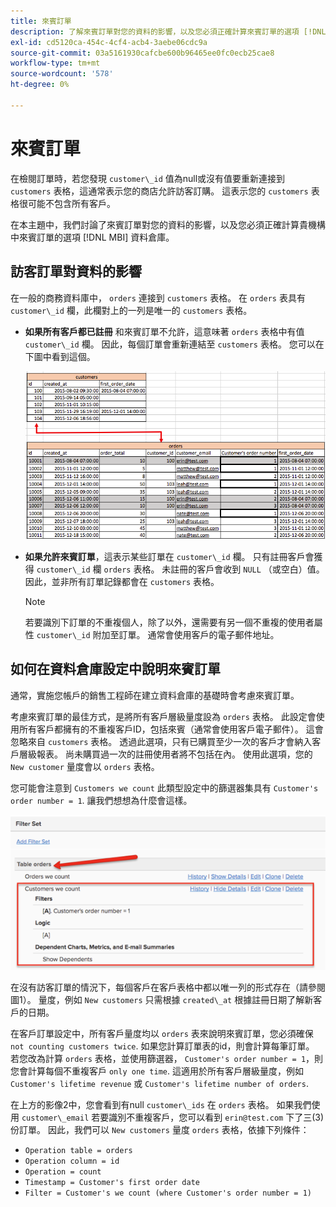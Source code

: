 ```yaml
---
title: 來賓訂單
description: 了解來賓訂單對您的資料的影響，以及您必須正確計算來賓訂單的選項 [!DNL MBI] 資料倉庫。
exl-id: cd5120ca-454c-4cf4-acb4-3aebe06cdc9a
source-git-commit: 03a5161930cafcbe600b96465ee0fc0ecb25cae8
workflow-type: tm+mt
source-wordcount: '578'
ht-degree: 0%

---
```


# 來賓訂單

在檢閱訂單時，若您發現 `customer\_id` 值為null或沒有值要重新連接到 `customers` 表格，這通常表示您的商店允許訪客訂購。 這表示您的 `customers` 表格很可能不包含所有客戶。

在本主題中，我們討論了來賓訂單對您的資料的影響，以及您必須正確計算貴機構中來賓訂單的選項 [!DNL MBI] 資料倉庫。

## 訪客訂單對資料的影響

在一般的商務資料庫中， `orders` 連接到 `customers` 表格。 在 `orders` 表具有 `customer\_id` 欄，此欄對上的一列是唯一的 `customers` 表格。

* **如果所有客戶都已註冊** 和來賓訂單不允許，這意味著 `orders` 表格中有值 `customer\_id` 欄。 因此，每個訂單會重新連結至 `customers` 表格。 您可以在下圖中看到這個。

   ![](../../assets/guest-orders-4.png)

* **如果允許來賓訂單**，這表示某些訂單在 `customer\_id` 欄。 只有註冊客戶會獲得 `customer\_id` 欄 `orders` 表格。 未註冊的客戶會收到 `NULL` （或空白）值。 因此，並非所有訂單記錄都會在 `customers` 表格。

   >[!NOTE]
   >
   >若要識別下訂單的不重複個人，除了以外，還需要有另一個不重複的使用者屬性 `customer\_id` 附加至訂單。 通常會使用客戶的電子郵件地址。

## 如何在資料倉庫設定中說明來賓訂單

通常，實施您帳戶的銷售工程師在建立資料倉庫的基礎時會考慮來賓訂單。

考慮來賓訂單的最佳方式，是將所有客戶層級量度設為 `orders` 表格。 此設定會使用所有客戶都擁有的不重複客戶ID，包括來賓（通常會使用客戶電子郵件）。 這會忽略來自 `customers` 表格。 透過此選項，只有已購買至少一次的客戶才會納入客戶層級報表。 尚未購買過一次的註冊使用者將不包括在內。 使用此選項，您的 `New customer` 量度會以 `orders` 表格。

您可能會注意到 `Customers we count` 此類型設定中的篩選器集具有 `Customer's order number = 1`. 讓我們想想為什麼會這樣。

![](../../assets/guest-orders-filter-set.png)

在沒有訪客訂單的情況下，每個客戶在客戶表格中都以唯一列的形式存在（請參閱圖1）。 量度，例如 `New customers` 只需根據 `created\_at` 根據註冊日期了解新客戶的日期。

在客戶訂單設定中，所有客戶量度均以 `orders` 表來說明來賓訂單，您必須確保 `not counting customers twice`. 如果您計算訂單表的id，則會計算每筆訂單。 若您改為計算 `orders` 表格，並使用篩選器， `Customer's order number = 1`，則您會計算每個不重複客戶 `only one time`. 這適用於所有客戶層級量度，例如 `Customer's lifetime revenue` 或 `Customer's lifetime number of orders`.

在上方的影像2中，您會看到有null `customer\_ids` 在 `orders` 表格。 如果我們使用 `customer\_email` 若要識別不重複客戶，您可以看到 `erin@test.com` 下了三(3)份訂單。 因此，我們可以 `New customers` 量度 `orders` 表格，依據下列條件：

* `Operation table = orders`
* `Operation column = id`
* `Operation = count`
* `Timestamp = Customer's first order date`
* `Filter = Customer's we count (where Customer's order number = 1)`
